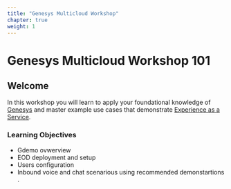 ```yaml
---
title: "Genesys Multicloud Workshop"
chapter: true
weight: 1
---
```


# Genesys Multicloud Workshop 101

## Welcome

In this workshop you will learn to apply your foundational knowledge of [Genesys](https://genesys.com) and master example use cases that demonstrate [Experience as a Service](https://www.genesys.com/experience-as-a-service).

### Learning Objectives
- Gdemo ovwerview
- EOD deployment and setup
- Users configuration
- Inbound voice and chat scenarious using recommended demonstartions
.



